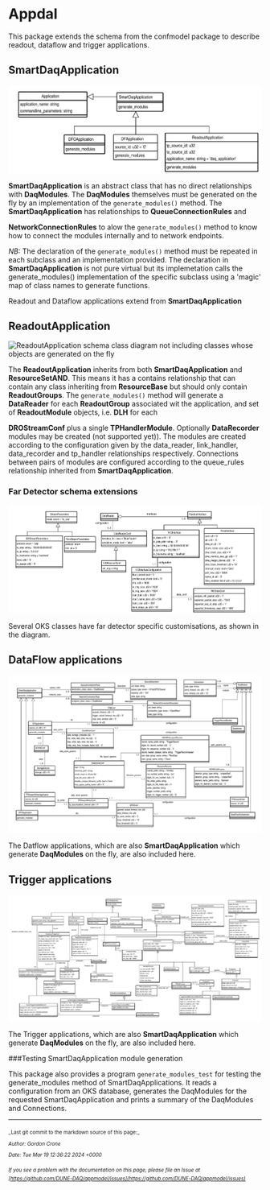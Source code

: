 # Appdal 

 This package extends the schema from the confmodel package
to describe readout, dataflow and trigger  applications.

## SmartDaqApplication

![SmartDaqApplication schema class wiht inherited apps](apps.png)


 **SmartDaqApplication** is an abstract class that has no direct
relationships with **DaqModules**. The **DaqModules** themselves must
be generated on the fly by an implementation of the
`generate_modules()` method. The **SmartDaqApplication** has
relationships to **QueueConnectionRules** and

**NetworkConnectionRules** to alow the `generate_modules()` method to
know how to connect the modules internally and to network endpoints.


*NB:* The declaration of the `generate_modules()` method must be
 repeated in each subclass and an implementation provided. The
 declaration in **SmartDaqApplication** is not pure virtual but its
 implemetation calls the generate_modules() implementation of the
 specific subclass using a 'magic' map of class names to generate functions.

Readout and Dataflow applications extend from **SmartDaqApplication**
## ReadoutApplication

 ![ReadoutApplication schema class diagram not including classes whose
  objects are generated on the fly](roApp.png)

 The **ReadoutApplication** inherits from both **SmartDaqApplication**
and **ResourceSetAND**. This means it has a contains relationship that
can contain any class inheriting from **ResourceBase** but should only
contain **ReadoutGroups**. The `generate_modules()` method will
generate a **DataReader** for each **ReadoutGroup** associated wit the application, and set of **ReadoutModule** objects, i.e. **DLH** for each

**DROStreamConf** plus a single **TPHandlerModule**. Optionally **DataRecorder** modules may be created (not supported yet)). The modules are created
according to the configuration given by the data_reader, link_handler, data_recorder
and tp_handler relationships respectively. Connections between pairs
of modules are configured according to the queue_rules relationship
inherited from **SmartDaqApplication**.

### Far Detector schema extensions

![Class extensions for far detector](fd_customizations.png)

Several OKS classes have far detector specific customisations, as shown in the diagram.

## DataFlow applications

  ![DFApplication](DFApplication.png)

The Datflow applications, which are also **SmartDaqApplication** which
generate **DaqModules** on the fly, are also included here.

## Trigger applications

  ![Trigger](trigger.png)

The Trigger applications, which are also **SmartDaqApplication** which
generate **DaqModules** on the fly, are also included here.


###Testing SmartDaqApplication module generation

This package also provides a program `generate_modules_test` for
testing the generate_modules method of SmartDaqApplications. It reads
a configuration from an OKS database, generates the DaqModules for the
requested SmartDaqApplication and prints a summary of the DaqModules
and Connections.

-----

<font size="1">
_Last git commit to the markdown source of this page:_


_Author: Gordon Crone_

_Date: Tue Mar 19 12:36:22 2024 +0000_

_If you see a problem with the documentation on this page, please file an Issue at [https://github.com/DUNE-DAQ/appmodel/issues](https://github.com/DUNE-DAQ/appmodel/issues)_
</font>
